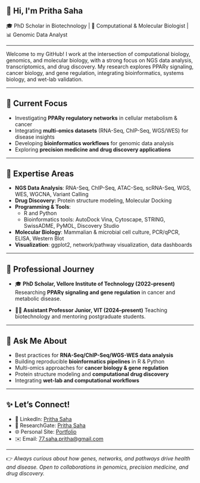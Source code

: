 ## 👋 Hi, I'm Pritha Saha

🎓 PhD Scholar in Biotechnology | 🧬 Computational & Molecular Biologist | 📊 Genomic Data Analyst

---
Welcome to my GitHub! I work at the intersection of computational biology, genomics, and molecular biology, with a strong focus on NGS data analysis, transcriptomics, and drug discovery. My research explores PPARγ signaling, cancer biology, and gene regulation, integrating bioinformatics, systems biology, and wet-lab validation.

---

## 🔭 Current Focus

* Investigating **PPARγ regulatory networks** in cellular metabolism & cancer
* Integrating **multi-omics datasets** (RNA-Seq, ChIP-Seq, WGS/WES) for disease insights
* Developing **bioinformatics workflows** for genomic data analysis
* Exploring **precision medicine and drug discovery applications**

---

## 🧬 Expertise Areas

* **NGS Data Analysis**: RNA-Seq, ChIP-Seq, ATAC-Seq, scRNA-Seq, WGS, WES, WGCNA, Variant Calling
* **Drug Discovery**: Protein structure modeling, Molecular Docking
* **Programming & Tools**:
  * R  and Python 
  * Bioinformatics tools: AutoDock Vina, Cytoscape, STRING, SwissADME, PyMOL, Discovery Studio
* **Molecular Biology**: Mammalian & microbial cell culture, PCR/qPCR, ELISA, Western Blot
* **Visualization**: ggplot2, network/pathway visualization, data dashboards

---

## 🚀 Professional Journey

* 🎓 **PhD Scholar, Vellore Institute of Technology (2022–present)**
  Researching **PPARγ signaling and gene regulation** in cancer and metabolic disease.

* 👩‍🏫 **Assistant Professor Junior, VIT (2024–present)**
  Teaching biotechnology and mentoring postgraduate students.

---

## 💬 Ask Me About

* Best practices for **RNA-Seq/ChIP-Seq/WGS-WES data analysis**
* Building reproducible **bioinformatics pipelines** in R & Python
* Multi-omics approaches for **cancer biology & gene regulation**
* Protein structure modeling and **computational drug discovery**
* Integrating **wet-lab and computational workflows**

---

## ✨ Let’s Connect!

* 🔗 LinkedIn: [Pritha Saha](https://www.linkedin.com/in/pritha-saha7/)
* 📖 ResearchGate: [Pritha Saha](https://www.researchgate.net/profile/Pritha-Saha-3?ev=hdr_xprf)
* 🌐 Personal Site: [Portfolio](https://pritha-saha-66eg8ty.gamma.site/)
* ✉️ Email: [77.saha.pritha@gmail.com](mailto:77.saha.pritha@gmail.com)

---

👉 *Always curious about how genes, networks, and pathways drive health and disease. Open to collaborations in genomics, precision medicine, and drug discovery.*

